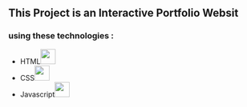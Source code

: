 <h2>This Project  is an Interactive Portfolio Websit</h>
<h3>using these technologies :</h3>
<ul>
  <li>HTML<img justify-content = center align-items=center width = 30 src= "https://th.bing.com/th/id/OIP.MQOaU6tX8AtO_zP7e8-i6AHaHa?rs=1&pid=ImgDetMain"></li>
  <li>CSS<img justify-content = center align-items=center width = 30 src= "https://th.bing.com/th/id/OIP.MQOaU6tX8AtO_zP7e8-i6AHaHa?rs=1&pid=ImgDetMain"></li>
  <li>Javascript<img justify-content = center align-items=center width = 30 src= "https://th.bing.com/th/id/OIP.JroZA6yi2vhYkSOENfSsVgHaIh?rs=1&pid=ImgDetMain"></li>
</ul>
